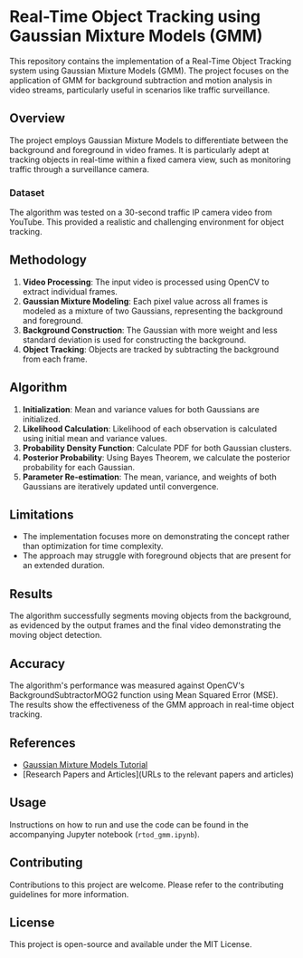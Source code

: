 # Real-Time Object Tracking using Gaussian Mixture Models (GMM)

This repository contains the implementation of a Real-Time Object Tracking system using Gaussian Mixture Models (GMM). The project focuses on the application of GMM for background subtraction and motion analysis in video streams, particularly useful in scenarios like traffic surveillance.

## Overview

The project employs Gaussian Mixture Models to differentiate between the background and foreground in video frames. It is particularly adept at tracking objects in real-time within a fixed camera view, such as monitoring traffic through a surveillance camera.

### Dataset

The algorithm was tested on a 30-second traffic IP camera video from YouTube. This provided a realistic and challenging environment for object tracking.

## Methodology

1. **Video Processing**: The input video is processed using OpenCV to extract individual frames.
2. **Gaussian Mixture Modeling**: Each pixel value across all frames is modeled as a mixture of two Gaussians, representing the background and foreground.
3. **Background Construction**: The Gaussian with more weight and less standard deviation is used for constructing the background.
4. **Object Tracking**: Objects are tracked by subtracting the background from each frame.

## Algorithm

1. **Initialization**: Mean and variance values for both Gaussians are initialized.
2. **Likelihood Calculation**: Likelihood of each observation is calculated using initial mean and variance values.
3. **Probability Density Function**: Calculate PDF for both Gaussian clusters.
4. **Posterior Probability**: Using Bayes Theorem, we calculate the posterior probability for each Gaussian.
5. **Parameter Re-estimation**: The mean, variance, and weights of both Gaussians are iteratively updated until convergence.

## Limitations

- The implementation focuses more on demonstrating the concept rather than optimization for time complexity.
- The approach may struggle with foreground objects that are present for an extended duration.

## Results

The algorithm successfully segments moving objects from the background, as evidenced by the output frames and the final video demonstrating the moving object detection.

## Accuracy

The algorithm's performance was measured against OpenCV's BackgroundSubtractorMOG2 function using Mean Squared Error (MSE). The results show the effectiveness of the GMM approach in real-time object tracking.

## References

- [Gaussian Mixture Models Tutorial](https://towardsdatascience.com/how-to-code-gaussian-mixture-models-from-scratch-in-python-9e7975df5252)
- [Research Papers and Articles](URLs to the relevant papers and articles)

## Usage

Instructions on how to run and use the code can be found in the accompanying Jupyter notebook (`rtod_gmm.ipynb`).

## Contributing

Contributions to this project are welcome. Please refer to the contributing guidelines for more information.

## License
This project is open-source and available under the MIT License.
